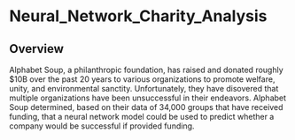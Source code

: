 # Neural_Network_Charity_Analysis

## Overview
Alphabet Soup, a philanthropic foundation, has raised and donated roughly $10B over the past 20 years to various organizations to promote welfare, unity, and environmental sanctity. Unfortunately, they have disovered that multiple organizations have been unsuccessful in their endeavors. Alphabet Soup determined, based on their data of 34,000 groups that have received funding, that a neural network model could be used to predict whether a company would be successful if provided funding.